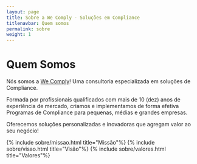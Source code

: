 ```yaml
---
layout: page
title: Sobre a We Comply - Soluções em Compliance
titlenavbar: Quem somos
permalink: sobre
weight: 1
---
```


# **Quem Somos**

Nós somos a <a href="{{ baseurl }}/">We Comply</a>! Uma consultoria especializada em soluções de Compliance.

Formada por profissionais qualificados com mais de 10 (dez) anos de experiência de mercado, criamos e implementamos de forma efetiva Programas de Compliance para pequenas, médias e grandes empresas.

Oferecemos soluções personalizadas e inovadoras que agregam valor ao seu negócio!

<div class="row">
{% include sobre/missao.html title="Missão"%}
{% include sobre/visao.html title="Visão"%}
{% include sobre/valores.html title="Valores"%}
</div>
